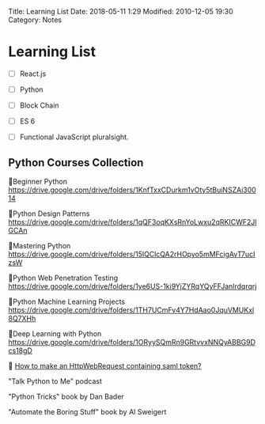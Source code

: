 Title: Learning List
Date: 2018-05-11 1:29
Modified: 2010-12-05 19:30
Category: Notes


# Learning List


- [ ] React.js
- [ ] Python
- [ ] Block Chain
- [ ] ES 6
- [ ] Functional JavaScript pluralsight.


## Python Courses Collection

📌Beginner Python https://drive.google.com/drive/folders/1KnfTxxCDurkm1vOty5tBuiNSZAi30014

📌Python Design Patterns https://drive.google.com/drive/folders/1qQF3oqKXsRnYoLwxu2qRKICWF2JlGCAn

📌Mastering Python https://drive.google.com/drive/folders/15lQClcQA2rHOpyo5mMFcigAvT7ucIzsW

📌Python Web Penetration Testing https://drive.google.com/drive/folders/1ye6US-1ki9YjZYRqYQyFFJanlrdqrqrj

📌Python Machine Learning Projects https://drive.google.com/drive/folders/1TH7UCmFv4Y7HdAao0JquVMUKxl8Q7XHh

📌Deep Learning with Python https://drive.google.com/drive/folders/1ORyySQmRn9GRtvvxNNQyABBG9Dcs18gD

:rocket: [How to make an HttpWebRequest containing saml token?](https://social.msdn.microsoft.com/Forums/Lync/en-US/05f8a873-49c2-49b5-a88d-e45bfb9e55f5/how-to-make-an-httpwebrequest-containing-saml-token?forum=silverlightarchieve)


"Talk Python to Me" podcast

"Python Tricks" book by Dan Bader

"Automate the Boring Stuff" book by Al Sweigert